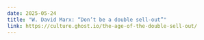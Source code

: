 ```yaml
---
date: 2025-05-24
title: "W. David Marx: “Don’t be a double sell-out”"
link: https://culture.ghost.io/the-age-of-the-double-sell-out/
---
```

